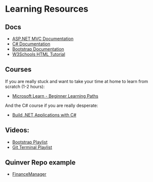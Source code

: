 # Learning Resources

## Docs
- [ASP.NET MVC Documentation](https://learn.microsoft.com/en-us/aspnet/mvc/)
- [C# Documentation](https://learn.microsoft.com/en-us/dotnet/csharp/programming-guide/concepts/)
- [Bootstrap Documentation](https://getbootstrap.com/docs)
- [W3Schools HTML Tutorial](https://www.w3schools.com/html)

## Courses
If you are really stuck and want to take your time at home to learn from scratch (1-2 hours):
- [Microsoft Learn - Beginner Learning Paths](https://learn.microsoft.com/en-us/collections/8mq4im72x6xprg)

And the C# course if you are really desperate:
- [Build .NET Applications with C#](https://learn.microsoft.com/en-us/training/paths/build-dotnet-applications-csharp/)

## Videos:
- [Bootstrap Playlist](https://www.youtube.com/watch?v=7g8Gg2QVdeU&list=PL55RiY5tL51rLqH4-8LBVlUTIFF70dxhb&pp=iAQB)
- [Git Terminal Playlist](https://www.youtube.com/watch?v=_OZVJpLHUaI&list=PL55RiY5tL51poFMpbva1IqfO-pylwSNsN)
## Quinver Repo example
- [FinanceManager](https://github.com/Quinver/FinanceManager)
